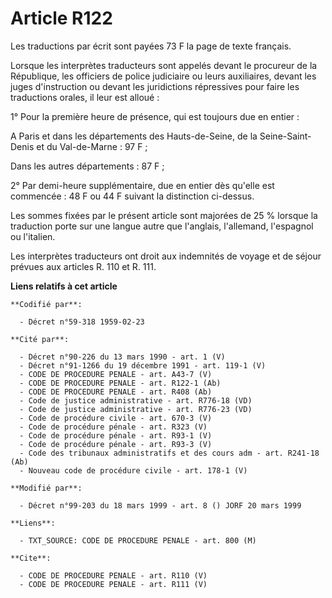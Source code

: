 # Article R122

Les traductions par écrit sont payées 73 F la page de texte français.

Lorsque les interprètes traducteurs sont appelés devant le procureur de la République, les officiers de police judiciaire ou
leurs auxiliaires, devant les juges d'instruction ou devant les juridictions répressives pour faire les traductions orales,
il leur est alloué :

1° Pour la première heure de présence, qui est toujours due en entier :

A Paris et dans les départements des Hauts-de-Seine, de la Seine-Saint-Denis et du Val-de-Marne : 97 F ;

Dans les autres départements : 87 F ;

2° Par demi-heure supplémentaire, due en entier dès qu'elle est commencée : 48 F ou 44 F suivant la distinction ci-dessus.

Les sommes fixées par le présent article sont majorées de 25 % lorsque la traduction porte sur une langue autre que
l'anglais, l'allemand, l'espagnol ou l'italien.

Les interprètes traducteurs ont droit aux indemnités de voyage et de séjour prévues aux articles R. 110 et R. 111.

**Liens relatifs à cet article**

	**Codifié par**:

	  - Décret n°59-318 1959-02-23

	**Cité par**:

	  - Décret n°90-226 du 13 mars 1990 - art. 1 (V)
	  - Décret n°91-1266 du 19 décembre 1991 - art. 119-1 (V)
	  - CODE DE PROCEDURE PENALE - art. A43-7 (V)
	  - CODE DE PROCEDURE PENALE - art. R122-1 (Ab)
	  - CODE DE PROCEDURE PENALE - art. R408 (Ab)
	  - Code de justice administrative - art. R776-18 (VD)
	  - Code de justice administrative - art. R776-23 (VD)
	  - Code de procédure civile - art. 670-3 (V)
	  - Code de procédure pénale - art. R323 (V)
	  - Code de procédure pénale - art. R93-1 (V)
	  - Code de procédure pénale - art. R93-3 (V)
	  - Code des tribunaux administratifs et des cours adm - art. R241-18 (Ab)
	  - Nouveau code de procédure civile - art. 178-1 (V)

	**Modifié par**:

	  - Décret n°99-203 du 18 mars 1999 - art. 8 () JORF 20 mars 1999

	**Liens**:

	  - TXT_SOURCE: CODE DE PROCEDURE PENALE - art. 800 (M)

	**Cite**:

	  - CODE DE PROCEDURE PENALE - art. R110 (V)
	  - CODE DE PROCEDURE PENALE - art. R111 (V)
